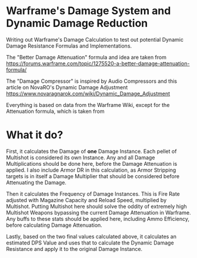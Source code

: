 # Warframe's Damage System and Dynamic Damage Reduction

Writing out Warframe's Damage Calculation to test out potential Dynamic Damage Resistance Formulas and Implementations.

The "Better Damage Attenuation" formula and idea are taken from https://forums.warframe.com/topic/1275520-a-better-damage-attenuation-formula/

The "Damage Compressor" is inspired by Audio Compressors and this article on NovaRO's Dynamic Damage Adjustment https://www.novaragnarok.com/wiki/Dynamic_Damage_Adjustment

Everything is based on data from the Warframe Wiki, except for the Attenuation formula, which is taken from 

# What it do?

First, it calculates the Damage of **one** Damage Instance. Each pellet of Multishot is considered its own Instance. Any and all Damage Multiplications should be done here, before the Damage Attenuation is applied. I also include Armor DR in this calculation, as Armor Stripping targets is in itself a Damage Multiplier that should be considered before Attenuating the Damage.

Then it calculates the Frequency of Damage Instances. This is Fire Rate adjusted with Magazine Capacity and Reload Speed, multiplied by Multishot. Putting Multishot here should solve the oddity of extremely high Multishot Weapons bypassing the current Damage Attenuation in Warframe. Any buffs to these stats should be applied here, including Ammo Efficiency, before calculating Damage Attenuation.

Lastly, based on the two final values calculated above, it calculates an estimated DPS Value and uses that to calculate the Dynamic Damage Resistance and apply it to the original Damage Instance.
